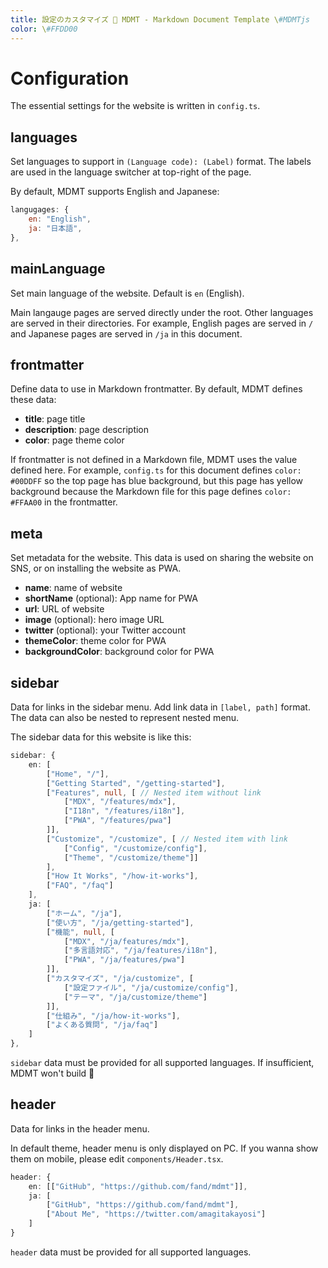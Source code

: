 ```yaml
---
title: 設定のカスタマイズ 💊 MDMT - Markdown Document Template \#MDMTjs
color: \#FFDD00
---
```

# Configuration

The essential settings for the website is written in `config.ts`.

## languages

Set languages to support in `(Language code): (Label)` format.
The labels are used in the language switcher at top-right of the page.

By default, MDMT supports English and Japanese:

```js
langugages: {
    en: "English",
    ja: "日本語",
},
```

## mainLanguage

Set main language of the website.
Default is `en` (English).

Main langauge pages are served directly under the root.
Other languages are served in their directories.
For example, English pages are served in `/` and Japanese pages are served in `/ja` in this document.

## frontmatter

Define data to use in Markdown frontmatter.
By default, MDMT defines these data:

- **title**: page title
- **description**: page description
- **color**: page theme color

If frontmatter is not defined in a Markdown file, MDMT uses the value defined here.
For example, `config.ts` for this document defines `color: #00DDFF` so the top page has blue background, but this page has yellow background because the Markdown file for this page defines `color: #FFAA00` in the frontmatter.

## meta

Set metadata for the website.
This data is used on sharing the website on SNS, or on installing the website as PWA.

- **name**: name of website
- **shortName** (optional): App name for PWA
- **url**: URL of website
- **image** (optional): hero image URL
- **twitter** (optional): your Twitter account
- **themeColor**: theme color for PWA
- **backgroundColor**: background color for PWA

## sidebar

Data for links in the sidebar menu.
Add link data in `[label, path]` format.
The data can also be nested to represent nested menu.

The sidebar data for this website is like this:

```typescript
sidebar: {
    en: [
        ["Home", "/"],
        ["Getting Started", "/getting-started"],
        ["Features", null, [ // Nested item without link
            ["MDX", "/features/mdx"],
            ["I18n", "/features/i18n"],
            ["PWA", "/features/pwa"]
        ]],
        ["Customize", "/customize", [ // Nested item with link
            ["Config", "/customize/config"],
            ["Theme", "/customize/theme"]]
        ],
        ["How It Works", "/how-it-works"],
        ["FAQ", "/faq"]
    ],
    ja: [
        ["ホーム", "/ja"],
        ["使い方", "/ja/getting-started"],
        ["機能", null, [
            ["MDX", "/ja/features/mdx"],
            ["多言語対応", "/ja/features/i18n"],
            ["PWA", "/ja/features/pwa"]
        ]],
        ["カスタマイズ", "/ja/customize", [
            ["設定ファイル", "/ja/customize/config"],
            ["テーマ", "/ja/customize/theme"]
        ]],
        ["仕組み", "/ja/how-it-works"],
        ["よくある質問", "/ja/faq"]
    ]
},
```

`sidebar` data must be provided for all supported languages.
If insufficient, MDMT won't build 🤗

## header

Data for links in the header menu.

In default theme, header menu is only displayed on PC.
If you wanna show them on mobile, please edit `components/Header.tsx`.

```typescript
header: {
    en: [["GitHub", "https://github.com/fand/mdmt"]],
    ja: [
        ["GitHub", "https://github.com/fand/mdmt"],
        ["About Me", "https://twitter.com/amagitakayosi"]
    ]
}
```

`header` data must be provided for all supported languages.
